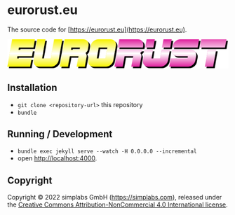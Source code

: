 # eurorust.eu

The source code for [https://eurorust.eu](https://eurorust.eu).

![EuroRust logo](./assets/images/logo.svg)

## Installation

- `git clone <repository-url>` this repository
- `bundle`

## Running / Development

- `bundle exec jekyll serve --watch -H 0.0.0.0 --incremental `
- open [http://localhost:4000](http://localhost:4000).

## Copyright

Copyright &copy; 2022 simplabs GmbH (https://simplabs.com), released under the
[Creative Commons Attribution-NonCommercial 4.0 International license](https://creativecommons.org/licenses/by-nc/4.0/).
